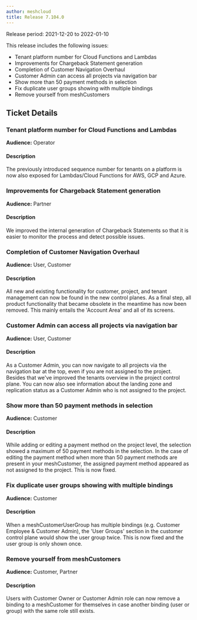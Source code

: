 ```yaml
---
author: meshcloud
title: Release 7.104.0
---
```


Release period: 2021-12-20 to 2022-01-10

This release includes the following issues:
* Tenant platform number for Cloud Functions and Lambdas
* Improvements for Chargeback Statement generation
* Completion of Customer Navigation Overhaul
* Customer Admin can access all projects via navigation bar
* Show more than 50 payment methods in selection
* Fix duplicate user groups showing with multiple bindings
* Remove yourself from meshCustomers
<!--truncate-->

## Ticket Details
### Tenant platform number for Cloud Functions and Lambdas
**Audience:** Operator


#### Description
The previously introduced sequence number for tenants on a platform is now also
exposed for Lambdas/Cloud Functions for AWS, GCP and Azure.

### Improvements for Chargeback Statement generation
**Audience:** Partner


#### Description
We improved the internal generation of Chargeback Statements
so that it is easier to monitor the process and detect possible
issues.

### Completion of Customer Navigation Overhaul
**Audience:** User, Customer


#### Description
All new and existing functionality for customer, project, and tenant management can now be found in the new control planes. As a final step, all product functionality that became obsolete in the meantime has now been removed. This mainly entails the 'Account Area' and all of its screens.

### Customer Admin can access all projects via navigation bar
**Audience:** User, Customer


#### Description
As a Customer Admin, you can now navigate to all projects via the navigation bar at the top, even if you are not assigned to the project. Besides that we've improved the tenants overview in the project control plane. You can now also see information about the landing zone and replication status as a Customer Admin who is not assigned to the project.

### Show more than 50 payment methods in selection
**Audience:** Customer


#### Description
While adding or editing a payment method on the project level, the selection showed a maximum of 50 payment methods in the selection.
In the case of editing the payment method when more than 50 payment methods are present in your meshCustomer, the assigned payment method appeared as not assigned to the project. This is now fixed.

### Fix duplicate user groups showing with multiple bindings
**Audience:** Customer


#### Description
When a meshCustomerUserGroup has multiple bindings (e.g. Customer Employee & Customer Admin), the 'User Groups'
section in the customer control plane would show the user group twice. This is now fixed and the user group
is only shown once.

### Remove yourself from meshCustomers
**Audience:** Customer, Partner


#### Description
Users with Customer Owner or Customer Admin role can now remove a binding to a meshCustomer for
themselves in case another binding (user or group) with the same role still exists.

